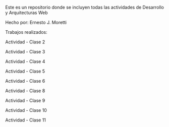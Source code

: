 Este es un repositorio donde se incluyen todas las actividades de Desarrollo y Arquitecturas Web

Hecho por: Ernesto J. Moretti

Trabajos realizados:

Actividad - Clase 2

Actividad - Clase 3

Actividad - Clase 4

Actividad - Clase 5

Actividad - Clase 6

Actividad - Clase 8

Actividad - Clase 9

Actividad - Clase 10

Actividad - Clase 11